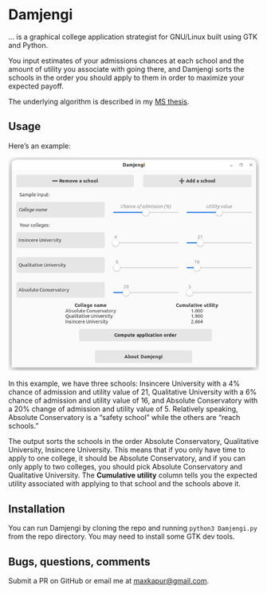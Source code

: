 # Damjengi
… is a graphical college application strategist for GNU/Linux built using 
GTK and Python. 

You input estimates of your admissions chances at each school and 
the amount of utility you associate with going there, 
and Damjengi sorts the schools in the order you should apply
to them in order to maximize your expected payoff.

The underlying algorithm is described in my [MS thesis](https://github.com/maxkapur/CollegeApplication). 

## Usage

Here’s an example:

![A screenshot of the Damjengi app, showing the input data for three schools and the corresponding optimal application order.](example.png)

In this example, we have three schools: Insincere University with a 4% chance of admission and utility value of 21, Qualitative University with a 6% chance of admission and utility value of 16, and Absolute Conservatory with a 20% change of admission and utility value of 5. Relatively speaking, Absolute Conservatory is a “safety school” while the others are “reach schools.”

The output sorts the schools in the order Absolute Conservatory, Qualitative University, Insincere University. This means that if you only have time to apply to one college, it should be Absolute Conservatory, and if you can only apply to two colleges, you should pick Absolute Conservatory and Qualitative University. The **Cumulative utility** column tells you the expected utility associated with applying to that school and the schools above it. 

## Installation

You can run Damjengi by cloning the repo and running
`python3 Damjengi.py` from the repo directory. You may need to install some GTK dev tools.


## Bugs, questions, comments

Submit a PR on GitHub or email me at [maxkapur@gmail.com](mailto:maxkapur@gmail.com).
